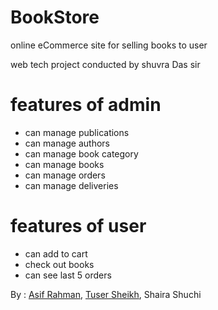 # BookStore
online eCommerce site for selling books to user

web tech project conducted by shuvra Das sir 

# features of admin
- can manage publications 
- can manage authors 
- can manage book category 
- can manage books 
- can manage orders 
- can manage deliveries 

# features of user
- can add to cart 
- check out books 
- can see last 5 orders 

By : [Asif Rahman](https://github.com/MicroAsif), [Tuser Sheikh](http://tuser.me), Shaira Shuchi
